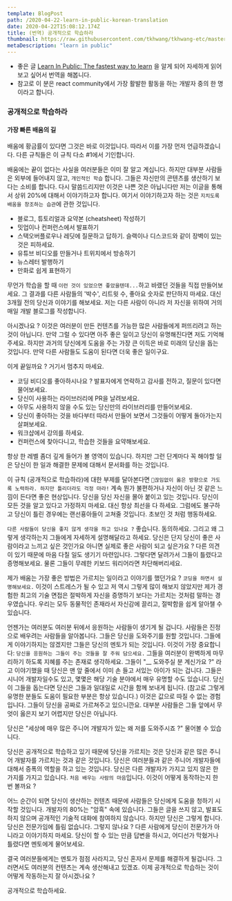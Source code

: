 ```yaml
---
template: BlogPost
path: /2020-04-22-learn-in-public-korean-translation
date: 2020-04-22T15:08:12.174Z
title: (번역) 공개적으로 학습하라
thumbnail: https://raw.githubusercontent.com/tkhwang/tkhwang-etc/master/img/2020/04/photo-1523240795612-9a054b0db644.jpeg
metaDescription: "learn in public"
---
```


* 좋은 글 [Learn In Public: The fastest way to learn](https://www.swyx.io/writing/learn-in-public) 을 알게 되어 자세하게 읽어보고 싶어서 번역을 해봅니다.
* 참고로 이 분은 react community에서 가장 활발한 활동을 하는 개발자 중의 한 명이라고 합니다.

### 공개적으로 학습하라

#### 가장 빠른 배움의 길

배움에 황금률이 있다면 그것은 바로 이것입니다. 따라서 이를 가장 먼저 언급하겠습니다. 다른 규칙들은 이 규칙 다소 #1에서 기인합니다.

배움에는 끝이 없다는 사실을 여러분들은 이미 잘 알고 계십니다. 하지만 대부분 사람들은 외부에 들어내지 않고, `개인적인 학습` 합니다. 그들은 자신만의 콘텐츠를 생산하기 보다는 소비를 합니다. 다시 말씀드리지만 이것은 나쁜 것은 아닙니다만 저는 이글을 통해서 상위 20%에 대해서 이야기하고자 합니다. 여기서 이야기하고자 하는 것은 `지치도록 배움을 창조하는 습관`에 관한 것입니다.

* 블로그, 튜토리얼과 요약본 (cheatsheet) 작성하기
* 밋업이나 컨퍼런스에서 발표하기
* 스택오버플로우나 레딧에 질문하고 답하기. 슬랙이나 디스코드와 같이 장벽이 있는 것은 피하세요.
* 유튜브 비디오를 만들거나 트위치에서 방송하기
* 뉴스레터 발행하기
* 만화로 쉽게 표현하기

무언가 학습을 할 때 `이런 것이 있었으면 좋았을텐데...`하고 바랬던 것들을 직접 만들어보세요. 그 결과를 다른 사람들의 '박수', 리트윗 수, 좋아요 숫자로 판단하지 마세요. 대신 3개월 전의 당신과 이야기를 해보세요. 저는  다른 사람이 아니라 저 자신을 위하여 거의 매일 개발 블로그를 작성합니다.

아시겠나요 ? 이것은 여러분이 만든 컨텐츠를 가능한 많은 사람들에게 퍼뜨리려고 하는 것이 아닙니다. 만약 그럴 수 있다면 아주 좋은 일이고 당신이 유명해진다면 저도 기억해주세요. 하지만 과거의 당신에게 도움을 주는 가장 큰 이득은 바로 미래의 당신을 돕는 것입니다. 만약 다른 사람들도 도움이 된다면 더욱 좋은 일이구요.

이게 끝일까요 ? 거기서 멈추지 마세요.

* 코딩 비디오를 좋아하시나요 ? 발표자에게 연락하고 감사를 전하고, 질문이 있다면 물어보세요.
* 당신이 사용하는 라이브러리에 PR을 날려보세요.
* 아무도 사용하지 않을 수도 있는 당신만의 라이브러리를 만들어보세요.
* 당신이 좋아하는 것을 바다부터 따라서 만들어 보면서 그것들이 어떻게 돌아가는지 살펴보세요.
* 워크샵에서 강의를 하세요.
* 컨퍼런스에 찾아다니고, 학습한 것들을 요약해보세요.

항상 한 레벨 좀더 깊게 들어가 볼 영역이 있습니다. 하지만 그런 단계마다 꼭 해야할 일은 당신이 한 일과 해결한 문제에 대해서 문서화를 하는 것입니다.

이 규칙 (공개적으로 학습하라)에 대한 부제를 달아본다면 `끊임없이 옳은 방향으로 가도록 노력하라. 하지만 틀리더라도 걱정 마라!` 계속 뭔가 불편하거나 자신이 아닌 것 같은 느낌이 든다면 좋은 현상입니다. 당신을 당신 자신을 몰아 붙이고 있는 것입니다. 당신이 모든 것을 알고 있다고 가정하지 마세요. 대신 항상 최선을 다 하세요. 그럼에도 불구하고 당신이 틀린 경우에는 랜선횽아들이 고쳐줄 것입니다. 초보인 것 처럼 행동하세요.

`다른 사람들이 당신을 좋지 않게 생각을 하고 있나요 ?` 좋습니다. 동의하세요. 그리고 왜 그렇게 생각하는지 그들에게 자세하게 설명해달라고 하세요. 당신은 단지 당신이 좋은 사람이라고 느끼고 싶은 것인가요 아니면 실제로 좋은 사람이 되고 싶은가요 ? 다른 의견이 있기 때문에 마음 다칠 일도 생기기 마련입니다. 그렇다면 달려가서 그들이 틀렸다고 증명해보세요. 물론 그들이 무례한 키보드 워리어라면 차단해버리세요.

제가 배움는 가장 좋은 방법은 가르치는 일이라고 이야기를 했던가요 ? `코딩을 하면서 설명해보세요.` 이것이 스트레스가 될 수 있고 저 역시 그렇게 많이 해보지 않았지만 제가 경험한 최고의 기술 면접은 절박하게 자신을 증명하기 보다는 가르치는 것처럼 말하는 경우였습니다. 우리는 모두 동물적인 존재라서 자신감에 끌리고, 절박함을 쉽게 알아챌 수 있습니다.

언젠가는 여러분도 여러분 뒤에서 응원하는 사람들이 생기게 될 겁니다. 사람들은 진정으로 배우려는 사람들을 알아봅니다. 그들은 당신을 도와주기를 원할 것입니다. 그들에게 이야기하지는 않겠지만 그들은 당신의 멘토가 되는 것입니다. 이것이 가장 중요합니다: `당신을 응원하는 그들이 주는 것들을 잘 주워 담으세요.` 그들을 여러분이 완벽하게 마무리하기 하도록 지혜를 주는 존재로 생각하세요. 그들이 "__ 도와주실 분 계신가요 ?" 라고 이야기했을 때 당신은 맨 앞 줄에서 이미 손 들고 서있는 아이가 되는 겁니다. 그들은 시니어 개발자일수도 있고, 몇몇은 해당 기술 분야에서 매우 유명할 수도 있습니다. 당신이 그들을 돕는다면 당신은 그들과 일대일로 시간을 함께 보내게 됩니다. (참고로 그렇게 유명한 분들도 도움이 필요한 부분은 항상 있습니다.) 이것은 값으로 따질 수 없는 경험입니다. 그들이 당신을 공짜로 가르쳐주고 있으니깐요. 대부분 사람들은 그들 앞에서 무엇이 옳은지 보기 어렵지만 당신은 아닙니다.

당신은 "세상에 매우 많은 주니어 개발자가 있는 왜 저를 도와주시죠 ?" 물어볼 수 있습니다.

당신은 공개적으로 학습하고 있기 때문에 당신을 가르치는 것은 당신과 같은 많은 주니어 개발자를 가르치는 것과 같은 것입니다. 당신은 여러분들과 같은 주니어 개발자들에 대해서 증폭의 역할을 하고 있는 것입니다. 당신은 다른 개발자가 가지고 있지 않은 한 가지를 가지고 있습니다. `처음 배우는 사람의 마음`입니다. 이것이 어떻게 동작하는지 한 번 볼까요 ?

어느 순간이 되면 당신이 생산하는 컨텐츠 때문에 사람들은 당신에게 도움을 청하기 시작할 것입니다. 개발자의 80%는 "암흑" 속에 있습니다. 그들은 글을 쓰지 않고, 발표도 하지 않으며 공개적인 기술적 대화에 참여하지 않습니다. 하지만 당신은 그렇게 합니다. 당신은 전문가임에 틀림 없습니다. 그렇지 않나요 ? 다른 사람에게 당신이 전문가가 아니라고 이야기하지 마세요. 당신이 할 수 있는 만큼 답변을 하시고, 어디선가 막혔거나 틀렸다면 멘토에게 물어보세요.

결국 여러분들에게는 멘토가 점점 사라지고, 당신 혼자서 문제를 해결하게 될겁니다. 그러면서도 여러분의 컨텐츠는 계속 생산해내고 있겠죠. 이제 공개적으로 학습하는 것이 어떻게 작동하는지 잘 아시겠나요 ?

공개적으로 학습하세요.
